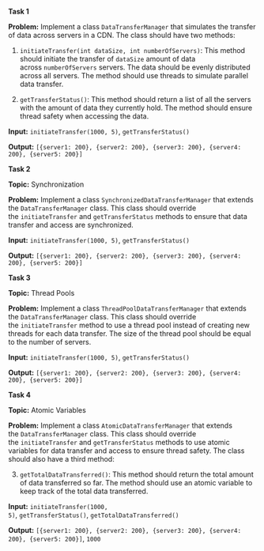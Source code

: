 **Task 1**

**Problem:** Implement a class `DataTransferManager` that simulates the transfer of data across servers in a CDN. The class should have two methods:

1. `initiateTransfer(int dataSize, int numberOfServers)`: This method should initiate the transfer of `dataSize` amount of data across `numberOfServers` servers. The data should be evenly distributed across all servers. The method should use threads to simulate parallel data transfer.
    
2. `getTransferStatus()`: This method should return a list of all the servers with the amount of data they currently hold. The method should ensure thread safety when accessing the data.
    

**Input:** `initiateTransfer(1000, 5)`, `getTransferStatus()`

**Output:** `[{server1: 200}, {server2: 200}, {server3: 200}, {server4: 200}, {server5: 200}]`

**Task 2**

**Topic:** Synchronization

**Problem:** Implement a class `SynchronizedDataTransferManager` that extends the `DataTransferManager` class. This class should override the `initiateTransfer` and `getTransferStatus` methods to ensure that data transfer and access are synchronized.

**Input:** `initiateTransfer(1000, 5)`, `getTransferStatus()`

**Output:** `[{server1: 200}, {server2: 200}, {server3: 200}, {server4: 200}, {server5: 200}]`

**Task 3**

**Topic:** Thread Pools

**Problem:** Implement a class `ThreadPoolDataTransferManager` that extends the `DataTransferManager` class. This class should override the `initiateTransfer` method to use a thread pool instead of creating new threads for each data transfer. The size of the thread pool should be equal to the number of servers.

**Input:** `initiateTransfer(1000, 5)`, `getTransferStatus()`

**Output:** `[{server1: 200}, {server2: 200}, {server3: 200}, {server4: 200}, {server5: 200}]`

**Task 4**

**Topic:** Atomic Variables

**Problem:** Implement a class `AtomicDataTransferManager` that extends the `DataTransferManager` class. This class should override the `initiateTransfer` and `getTransferStatus` methods to use atomic variables for data transfer and access to ensure thread safety. The class should also have a third method:

3. `getTotalDataTransferred()`: This method should return the total amount of data transferred so far. The method should use an atomic variable to keep track of the total data transferred.

**Input:** `initiateTransfer(1000, 5)`, `getTransferStatus()`, `getTotalDataTransferred()`

**Output:** `[{server1: 200}, {server2: 200}, {server3: 200}, {server4: 200}, {server5: 200}]`, `1000`